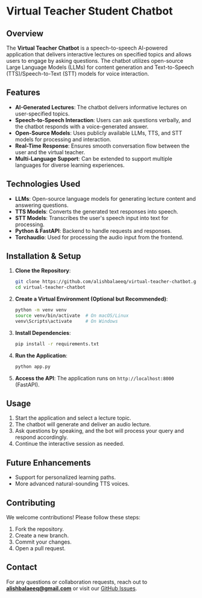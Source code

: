 # Virtual Teacher Student Chatbot

## Overview

The **Virtual Teacher Chatbot** is a speech-to-speech AI-powered application that delivers interactive lectures on specified topics and allows users to engage by asking questions. The chatbot utilizes open-source Large Language Models (LLMs) for content generation and Text-to-Speech (TTS)/Speech-to-Text (STT) models for voice interaction.

## Features

- **AI-Generated Lectures**: The chatbot delivers informative lectures on user-specified topics.
- **Speech-to-Speech Interaction**: Users can ask questions verbally, and the chatbot responds with a voice-generated answer.
- **Open-Source Models**: Uses publicly available LLMs, TTS, and STT models for processing and interaction.
- **Real-Time Response**: Ensures smooth conversation flow between the user and the virtual teacher.
- **Multi-Language Support**: Can be extended to support multiple languages for diverse learning experiences.

## Technologies Used

- **LLMs**: Open-source language models for generating lecture content and answering questions.
- **TTS Models**: Converts the generated text responses into speech.
- **STT Models**: Transcribes the user's speech input into text for processing.
- **Python & FastAPI**: Backend to handle requests and responses.
- **Torchaudio**: Used for processing the audio input from the frontend.

## Installation & Setup

1. **Clone the Repository**:

   ```sh
   git clone https://github.com/alishbalaeeq/virtual-teacher-chatbot.git
   cd virtual-teacher-chatbot
   ```

2. **Create a Virtual Environment (Optional but Recommended)**:

   ```sh
   python -m venv venv
   source venv/bin/activate  # On macOS/Linux
   venv\Scripts\activate     # On Windows
   ```

3. **Install Dependencies**:

   ```sh
   pip install -r requirements.txt
   ```

4. **Run the Application**:

   ```sh
   python app.py
   ```

5. **Access the API**:
   The application runs on `http://localhost:8000` (FastAPI).

## Usage

1. Start the application and select a lecture topic.
2. The chatbot will generate and deliver an audio lecture.
3. Ask questions by speaking, and the bot will process your query and respond accordingly.
4. Continue the interactive session as needed.

## Future Enhancements

- Support for personalized learning paths.
- More advanced natural-sounding TTS voices.

## Contributing

We welcome contributions! Please follow these steps:

1. Fork the repository.
2. Create a new branch.
3. Commit your changes.
4. Open a pull request.

## Contact

For any questions or collaboration requests, reach out to **[alishbalaeeq@gmail.com](mailto:alishbalaeeq@gmail.com)** or visit our [GitHub Issues](https://github.com/alishbalaeeq/virtual-teacher-chatbot/issues).
